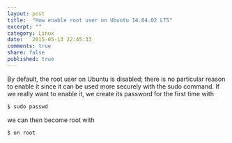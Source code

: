 ```yaml
---
layout: post
title:  "How enable root user on Ubuntu 14.04.02 LTS"
excerpt: ""
category: Linux
date:   2015-05-13 22:45:33
comments: true
share: false
published: true
---
```


By default, the root user on Ubuntu is disabled; there is no particular reason to enable it since it can be used more securely with the sudo command. If we really want to enable it, we create its password for the first time with

```bash
$ sudo passwd
```

we can then become root with

```bash
$ on root
```
